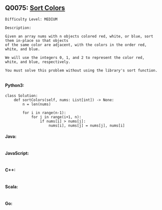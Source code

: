 ## Q0075: [Sort Colors](https://leetcode.com/problems/sort-colors/)

```
Difficulty Level: MEDIUM
```

```
Description:

Given an array nums with n objects colored red, white, or blue, sort them in-place so that objects
of the same color are adjacent, with the colors in the order red, white, and blue.

We will use the integers 0, 1, and 2 to represent the color red, white, and blue, respectively.

You must solve this problem without using the library's sort function.


```

#### Python3:

```
class Solution:
    def sortColors(self, nums: List[int]) -> None:
        n = len(nums)

        for i in range(n-1):
            for j in range(i+1, n):
                if nums[i] > nums[j]:
                    nums[i], nums[j] = nums[j], nums[i]
```

#### Java:

```

```

#### JavaScript:

```

```

#### C++:

```

```

#### Scala:

```

```

#### Go:

```

```